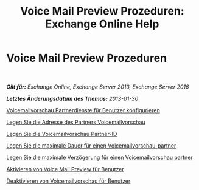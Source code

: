 ﻿---
title: 'Voice Mail Preview Prozeduren: Exchange Online Help'
TOCTitle: Voice Mail Preview Prozeduren
ms:assetid: 3154be11-1a9d-4e51-a2d0-592ddbcca7b1
ms:mtpsurl: https://technet.microsoft.com/de-de/library/JJ938009(v=EXCHG.150)
ms:contentKeyID: 52062683
ms.date: 05/23/2018
mtps_version: v=EXCHG.150
ms.translationtype: MT
---

# Voice Mail Preview Prozeduren

 

_**Gilt für:** Exchange Online, Exchange Server 2013, Exchange Server 2016_

_**Letztes Änderungsdatum des Themas:** 2013-01-30_

[Voicemailvorschau Partnerdienste für Benutzer konfigurieren](configure-voice-mail-preview-partner-services-for-users-exchange-2013-help.md)

[Legen Sie die Adresse des Partners Voicemailvorschau](set-the-voice-mail-preview-partner-address-exchange-2013-help.md)

[Legen Sie die Voicemailvorschau Partner-ID](set-the-voice-mail-preview-partner-id-exchange-2013-help.md)

[Legen Sie die maximale Dauer für einen Voicemailvorschau-partner](set-the-maximum-message-duration-for-a-voice-mail-preview-partner-exchange-2013-help.md)

[Legen Sie die maximale Verzögerung für einen Voicemailvorschau partner](set-the-maximum-delivery-delay-for-a-voice-mail-preview-partner-exchange-2013-help.md)

[Aktivieren von Voice Mail Preview für Benutzer](enable-voice-mail-preview-for-users-exchange-2013-help.md)

[Deaktivieren von Voicemailvorschau für Benutzer](disable-voice-mail-preview-for-users-exchange-2013-help.md)

